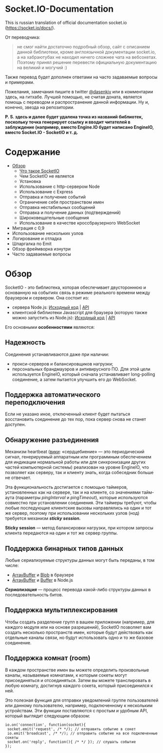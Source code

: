 # Socket.IO-Documentation
This is russian translation of official documentation socket.io (https://socket.io/docs/).

От переводчика: 

> не смог найти достаточно подробный обзор, сайт с описанием данной
> библиотеки, кроме англоязычной документации socket.io, а на
> хабраютубах не находил ничего сложнее чата на вебсокетах.  Поэтому
> принял решение перевести официальную документацию на великий и могучий
> :)

Также перевод будет дополнен ответами на часто задаваемые вопросы и примерами.

Пожелания, замечания пишите в twitter [@dasenkiv](https://twitter.com/dasenkiv) или в комментарии здесь, на гитхабе.
Лучшей помощью, не считая доната, является помощь с переводом и распространение данной информации. Ну и, конечно, звезда на репозитории.

**P. S. здесь и далее будет удалена точка из названий библиотек, поскольку точка генерирует ссылку и вводит читателей в заблуждение (например, вместо Engine.IO будет написано EngineIO, вместо Socket.IO - SocketIO и т. д.**

# Содержание

 - [Обзор](#Обзор)
	 - [Что такое SocketIO](#Обзор)
	 - Чем SocketIO не является
	 - Установка
	 - Использование с http-сервером Node
	 - Использование с Express
	 - Отправка и получение событий
	 - Ограничение себя пространством имен
	 - Отправка нестабильных сообщений
	 - Отправка и получение данных (подтверждений)
	 - Широковещательные сообщения
	 - Использование в качестве кроссбраузерного WebSocket
 - Миграция с 0,9
 - Использование нескольких узлов
 - Логирование и отладка
 - Шпаргалка по Emit
 - Обзор фреймворка изнутри
 - Часто задаваемые вопросы
# Обзор
SocketIO - это библиотека, которая обеспечивает двустороннюю и основанную на событиях связь в режиме реального времени между браузером и сервером. Она состоит из:
 - сервера Node.js: [Исходный код](https://github.com/socketio/socket.io) | [API](https://socket.io/docs/server-api/)
 - клиентской библиотеки Javascript для браузера (которую также можно запустить из Node.js): [Исходный код](https://github.com/socketio/socket.io-client) | [API](https://socket.io/docs/client-api/)
 

Его основными **особенностями** являются:

## Надежность

Соединения устанавливаются даже при наличии:

 - прокси-серверов и балансировщиков нагрузки;
- персональных брандмауэров и антивирусного ПО.
Для этой цели используется EngineIO, который сначала устанавливает long-polling соединение, а затем пытается улучшить его до  WebSocket. 

## Поддержка автоматического переподключения

Если не указано иное, отключенный клиент будет пытаться восстановить соединение до тех пор, пока сервер снова не станет доступен. 

## Обнаружение разъединения

Механизм heartbeat ([вики](https://ru.wikipedia.org/wiki/Heartbeat-%D1%81%D0%BE%D0%BE%D0%B1%D1%89%D0%B5%D0%BD%D0%B8%D0%B5): «сердцебиение» — это периодический сигнал, генерируемый аппаратным или программным обеспечением для индикации нормальной работы или для синхронизации других частей компьютерной системы) реализован на уровне EngineIO, что позволяет как серверу, так и клиенту знать, когда собеседник больше не отвечает.

Эта функциональность достигается с помощью таймеров, установленных как на сервере, так и на клиенте, со значениями тайм-аута (параметры *pingInterval* и *pingTimeout*), которые используются совместно при установлении соединения. Эти таймеры требуют, чтобы любые последующие клиентские вызовы направлялись на один и тот же сервер, поэтому при использовании нескольких узлов (нод) требуется механизм ***sticky session.***

**Sticky session** — метод балансировки нагрузки, при котором запросы клиента передаются на один и тот же сервер группы.
## Поддержка бинарных типов данных

Любые сериализуемые структуры данных могут быть переданы, в том числе:

 - [ArrayBuffer](https://developer.mozilla.org/en-US/docs/Web/JavaScript/Reference/Global_Objects/ArrayBuffer) и [Blob](https://developer.mozilla.org/en-US/docs/Web/API/Blob) в браузере 
 - [ArrayBuffer](https://developer.mozilla.org/en-US/docs/Web/JavaScript/Reference/Global_Objects/ArrayBuffer) и [Buffer](https://nodejs.org/api/buffer.html) в Node.js

***Сериализация*** — процесс перевода какой-либо структуры данных в последовательность битов.

## Поддержка мультиплексирования

Чтобы создать разделение групп в вашем приложении (например, для каждого модуля или на основе разрешений), SocketIO позволяет вам создать несколько пространств имен, которые будут действовать как отдельные каналы связи, но будут использовать одно и то же базовое соединение.

## Поддержка комнат (room)

В каждом пространстве имен вы можете определить произвольные каналы, называемые комнатами, к которым сокеты могут присоединяться и отсоединяться. Затем вы можете транслировать в любую комнату, достигнув каждого сокета, который присоединился к ней.

Это полезная функция для отправки уведомлений группе пользователей или данному пользователю, например, подключенному к нескольким устройствам.
Эти функции поставляются с простым и удобным API, который выглядит следующим образом:

    io.on('connection', function(socket){  
     socket.emit('request', /* */); // отправить событие в сокет  
     io.emit('broadcast', /* */); // отправить событие на все подключенные сокеты
     socket.on('reply', function(){ /* */ }); // слушать событие 
    });

